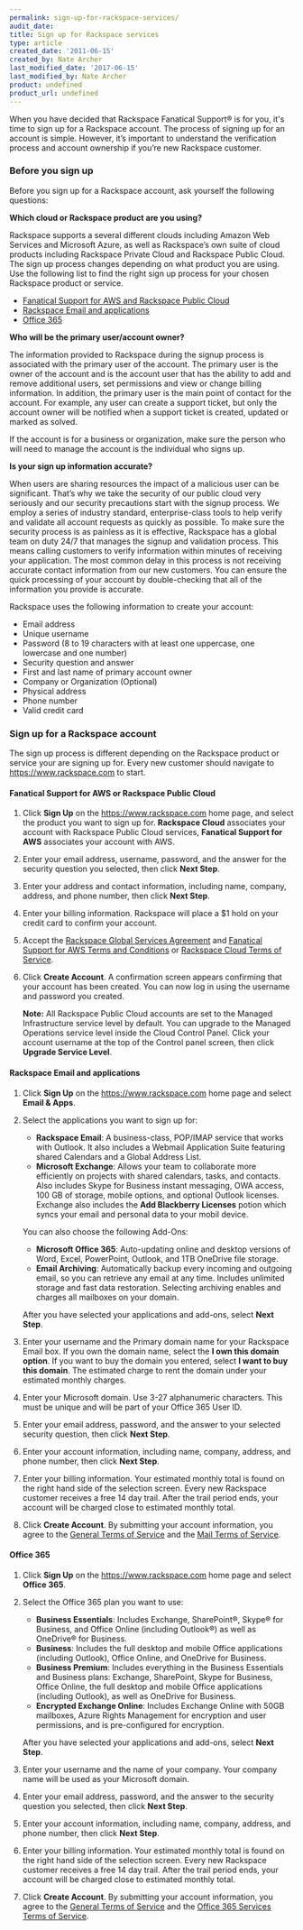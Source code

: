 ```yaml
---
permalink: sign-up-for-rackspace-services/
audit_date:
title: Sign up for Rackspace services
type: article
created_date: '2011-06-15'
created_by: Nate Archer
last_modified_date: '2017-06-15'
last_modified_by: Nate Archer
product: undefined
product_url: undefined
---
```


When you have decided that Rackspace Fanatical Support&reg; is for you, it's time to sign up for a Rackspace account. The process of signing up for an account is simple. However, it’s important to understand the verification process and account ownership if you’re new Rackspace customer.

### Before you sign up

Before you sign up for a Rackspace account, ask yourself the following questions:

**Which cloud or Rackspace product are you using?**

Rackspace supports a several different clouds including Amazon Web Services and Microsoft Azure, as well as Rackspace’s own suite of cloud products including Rackspace Private Cloud and Rackspace Public Cloud. The sign up process changes depending on what product you are using. Use the following list to find the right sign up process for your chosen Rackspace product or service.

-	[Fanatical Support for AWS and Rackspace Public Cloud](#fanatical-support-for-aws-or-rackspace-public-cloud)
-	[Rackspace Email and applications](#rackspace-email-and-applications)
-	[Office 365](#office-365)

**Who will be the primary user/account owner?**

The information provided to Rackspace during the signup process is associated with the primary user of the account. The primary user is the owner of the account and is the account user that has the ability to add and remove additional users, set permissions and view or change billing information. In addition, the primary user is the main point of contact for the account. For example, any user can create a support ticket, but only the account owner will be notified when a support ticket is created, updated or marked as solved.

If the account is for a business or organization, make sure the person who will need to manage the account is the individual who signs up.

**Is your sign up information accurate?**

When users are sharing resources the impact of a malicious user can be significant. That’s why we take the security of our public cloud very seriously and our security precautions start with the signup process. We employ a series of industry standard, enterprise-class tools to help verify and validate all account requests as quickly as possible. To make sure the security process is as painless as it is effective, Rackspace has a global team on duty 24/7 that manages the signup and validation process. This means calling customers to verify information within minutes of receiving your application. The most common delay in this process is not receiving accurate contact information from our new customers. You can ensure the quick processing of your account by double-checking that all of the information you provide is accurate.

Rackspace uses the following information to create your account:

- Email address
- Unique username
- Password (8 to 19 characters with at least one uppercase, one lowercase and one number)
- Security question and answer
- First and last name of primary account owner
- Company or Organization (Optional)
- Physical address
- Phone number
- Valid credit card


### Sign up for a Rackspace account

The sign up process is different depending on the Rackspace product or service your are signing up for. Every new customer should navigate to https://www.rackspace.com to start.

#### Fanatical Support for AWS or Rackspace Public Cloud

1. Click **Sign Up** on the https://www.rackspace.com home page, and select the product you want to sign up for. **Rackspace Cloud** associates your account with Rackspace Public Cloud services, **Fanatical Support for AWS** associates your account with AWS.
2. Enter your email address, username, password, and the answer for the security question you selected, then click **Next Step**.
3. Enter your address and contact information, including name, company, address, and phone number, then click **Next Step**.
4. Enter your billing information. Rackspace will place a $1 hold on your credit card to confirm your account.
5. Accept the [Rackspace Global Services Agreement](https://www.rackspace.com/information/legal/GSA) and [Fanatical Support for AWS Terms and Conditions](https://www.rackspace.com/information/legal/awssupport) or [Rackspace Cloud Terms of Service](https://www.rackspace.com/information/legal/cloud/tos).
6. Click **Create Account**. A confirmation screen appears confirming that your account has been created. You can now log in using the username and password you created.

   **Note:** All Rackspace Public Cloud accounts are set to the Managed Infrastructure service level by default. You can upgrade to the Managed Operations service level inside the Cloud Control Panel. Click your account username at the top of the Control panel screen, then click **Upgrade Service Level**.

#### Rackspace Email and applications

1. Click **Sign Up** on the https://www.rackspace.com home page and select **Email & Apps**.
2. Select the applications you want to sign up for:

      - **Rackspace Email**: A business-class, POP/IMAP service that works with Outlook. It also includes a Webmail Application Suite featuring shared Calendars and a Global Address List.
      - **Microsoft Exchange**: Allows your team to collaborate more efficiently on projects with shared calendars, tasks, and contacts. Also includes Skype for Business instant messaging, OWA access, 100 GB of storage, mobile options, and optional Outlook licenses. Exchange also includes the **Add Blackberry Licenses** potion which syncs your email and personal data to your mobil device.

   You can also choose the following Add-Ons:

      - **Microsoft Office 365**: Auto-updating online and desktop versions of Word, Excel, PowerPoint, Outlook, and 1TB OneDrive file storage.
      - **Email Archiving**: Automatically backup every incoming and outgoing email, so you can retrieve any email at any time. Includes unlimited storage and fast data restoration. Selecting archiving enables and charges all mailboxes on your domain.

   After you have selected your applications and add-ons, select **Next Step**.

3. Enter your username and the Primary domain name for your Rackspace Email box. If you own the domain name, select the **I own this domain option**. If you want to buy the domain you entered, select **I want to buy this domain**. The estimated charge to rent the domain under your estimated monthly charges.
4. Enter your Microsoft domain. Use 3-27 alphanumeric characters. This must be unique and will be part of your Office 365 User ID.
5. Enter your email address, password, and the answer to your selected security question, then click **Next Step**.
6. Enter your account information, including name, company, address, and phone number, then click **Next Step**.
7. Enter your billing information. Your estimated monthly total is found on the right hand side of the selection screen. Every new Rackspace customer receives a free 14 day trail. After the trail period ends, your account will be charged close to estimated monthly total.
8. Click **Create Account**. By submitting your account information, you agree to the [General Terms of Service](https://www.rackspace.com/information/legal/generalterms) and the [Mail Terms of Service](https://www.rackspace.com/information/legal/mailterms).

#### Office 365

1. Click **Sign Up** on the https://www.rackspace.com home page and select **Office 365**.
2. Select the Office 365 plan you want to use:

     - **Business Essentials**: Includes Exchange, SharePoint®, Skype® for Business, and Office Online (including Outlook®) as well as OneDrive® for Business.
     - **Business**: Includes the full desktop and mobile Office applications (including Outlook), Office Online, and OneDrive for Business.
     - **Business Premium**: Includes everything in the Business Essentials and Business plans: Exchange, SharePoint, Skype for Business, Office Online, the full desktop and mobile Office applications (including Outlook), as well as OneDrive for Business.
     - **Encrypted Exchange Online**: Includes Exchange Online with 50GB mailboxes, Azure Rights Management for encryption and user permissions, and is pre-configured for encryption.

   After you have selected your applications and add-ons, select **Next Step**.

3. Enter your username and the name of your company. Your company name will be used as your Microsoft domain.
4. Enter your email address, password, and the answer to the security question you selected, then click **Next Step**.
5. Enter your account information, including name, company, address, and phone number, then click **Next Step**.
7. Enter your billing information. Your estimated monthly total is found on the right hand side of the selection screen. Every new Rackspace customer receives a free 14 day trail. After the trail period ends, your account will be charged close to estimated monthly total.
8. Click **Create Account**. By submitting your account information, you agree to the [General Terms of Service](https://www.rackspace.com/information/legal/generalterms) and the [Office 365 Services Terms of Service](https://www.rackspace.com/information/legal/office-365).
